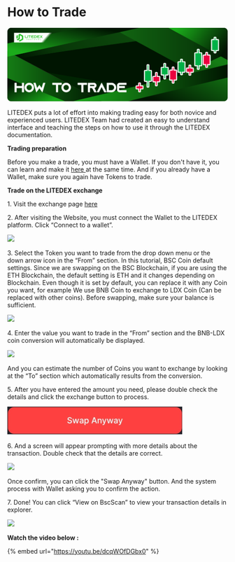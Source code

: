 # How to Trade

![](<../../.gitbook/assets/7.-how-to-trade (1).svg>)

LITEDEX puts a lot of effort into making trading easy for both novice and experienced users. LITEDEX Team had created an easy to understand interface and teaching the steps on how to use it through the LITEDEX documentation.

**Trading preparation**

Before you make a trade, you must have a Wallet. If you don't have it, you can learn and make it [here ](../../get-started/how-to-make-a-wallet.md)at the same time. And if you already have a Wallet, make sure you again have Tokens to trade.

**Trade on the LITEDEX exchange**

1\. Visit the exchange page [here](https://swap.litedex.io/#/swap)

2\. After visiting the Website, you must connect the Wallet to the LITEDEX platform. Click “Connect to a wallet”.

![](../../.gitbook/assets/B17DF27A-1177-46FA-AE3A-1147C88CDEDA\_4\_5005\_c.jpeg)

3\. Select the Token you want to trade from the drop down menu or the down arrow icon in the “From” section. In this tutorial, BSC Coin default settings. Since we are swapping on the BSC Blockchain, if you are using the ETH Blockchain, the default setting is ETH and it changes depending on Blockchain. Even though it is set by default, you can replace it with any Coin you want, for example We use BNB Coin to exchange to LDX Coin (Can be replaced with other coins). Before swapping, make sure your balance is sufficient.

![](../../.gitbook/assets/597046FD-FFC1-498C-8FBE-44A69DA4F97F\_1\_201\_a.jpeg)

4\. Enter the value you want to trade in the “From” section and the BNB-LDX coin conversion will automatically be displayed.

![](../../.gitbook/assets/A5A92F45-474E-4C67-BA85-19D391C39B9F\_1\_201\_a.jpeg)

And you can estimate the number of Coins you want to exchange by looking at the “To” section which automatically results from the conversion.

5\. After you have entered the amount you need, please double check the details and click the exchange button to process.

![](../../.gitbook/assets/swap-anyway.png)

6\. And a screen will appear prompting with more details about the transaction. Double check that the details are correct.

![](../../.gitbook/assets/BD440173-0996-4911-94B6-32C348F6EC53\_1\_201\_a.jpeg)

Once confirm, you can click the "Swap Anyway" button. And the system process with Wallet asking you to confirm the action.

7\. Done! You can click “View on BscScan” to view your transaction details in explorer.

![](../../.gitbook/assets/5DFC93C7-F4C3-4CC2-A608-6EE618B42CD4\_1\_201\_a.jpeg)

**Watch the video below :**

{% embed url="https://youtu.be/dcqWOfDGbx0" %}
